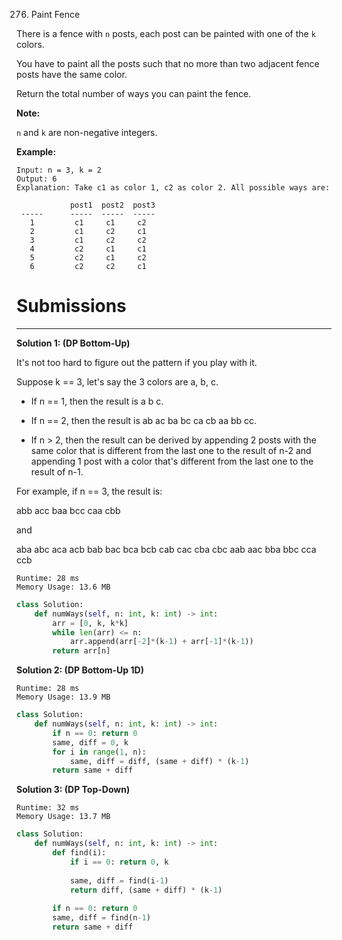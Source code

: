 276. Paint Fence

There is a fence with `n` posts, each post can be painted with one of the `k` colors.

You have to paint all the posts such that no more than two adjacent fence posts have the same color.

Return the total number of ways you can paint the fence.

**Note:**

`n` and `k` are non-negative integers.

**Example:**
```
Input: n = 3, k = 2
Output: 6
Explanation: Take c1 as color 1, c2 as color 2. All possible ways are:

            post1  post2  post3      
 -----      -----  -----  -----       
   1         c1     c1     c2 
   2         c1     c2     c1 
   3         c1     c2     c2 
   4         c2     c1     c1  
   5         c2     c1     c2
   6         c2     c2     c1
```

# Submissions
---
**Solution 1: (DP Bottom-Up)**

It's not too hard to figure out the pattern if you play with it.

Suppose k == 3, let's say the 3 colors are a, b, c.

* If n == 1, then the result is a b c.
* If n == 2, then the result is ab ac ba bc ca cb aa bb cc.

* If n > 2, then the result can be derived by appending 2 posts with the same color that is different from the last one to the result of n-2 and appending 1 post with a color that's different from the last one to the result of n-1.

For example, if n == 3, the result is:

abb acc baa bcc caa cbb

and

aba abc aca acb bab bac bca bcb cab cac cba cbc aab aac bba bbc cca ccb

```
Runtime: 28 ms
Memory Usage: 13.6 MB
```
```python
class Solution:
    def numWays(self, n: int, k: int) -> int:
        arr = [0, k, k*k]
        while len(arr) <= n:
            arr.append(arr[-2]*(k-1) + arr[-1]*(k-1))
        return arr[n]
```

**Solution 2: (DP Bottom-Up 1D)**
```
Runtime: 28 ms
Memory Usage: 13.9 MB
```
```python
class Solution:
    def numWays(self, n: int, k: int) -> int:
        if n == 0: return 0
        same, diff = 0, k
        for i in range(1, n):
            same, diff = diff, (same + diff) * (k-1)
        return same + diff
```

**Solution 3: (DP Top-Down)**
```
Runtime: 32 ms
Memory Usage: 13.7 MB
```
```python
class Solution:
    def numWays(self, n: int, k: int) -> int:
        def find(i):
            if i == 0: return 0, k
            
            same, diff = find(i-1)            
            return diff, (same + diff) * (k-1)
        
        if n == 0: return 0
        same, diff = find(n-1)
        return same + diff
```